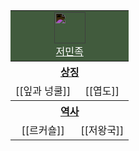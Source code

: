 <table style="width:300px;text-align:center;">
    <tr>
        <td colspan="2" style="background-color:#415b3d;"><img src="https://idzogy.github.io/wiki/imgs/저민족_상징.svg" style="width:50px;filter: invert();"><br><span><a href="?title=저민족" style="color:#fff;">저민족</a></span></td>
    </tr>
    <tr>
        <th colspan="2"><b><a href="?title=상징" style="color:inherit;">상징</a></b></th>
    </tr>
    <tr>
        <td>[[잎과 넝쿨]]</td><td>[[엽도]]</td>
    </tr>
    <tr>
        <th colspan="2"><b><a href="?title=저문명" style="color:inherit;">역사</a></b></th>
    </tr>
    <tr>
        <td>[[르커숄]]</td><td>[[저왕국]]</td>
    </tr>
</table>
